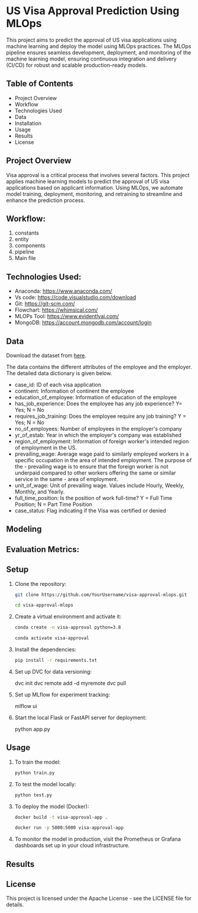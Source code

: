 # US Visa Approval Prediction Using MLOps

This project aims to predict the approval of US visa applications using machine learning and deploy the model using MLOps practices. The MLOps pipeline ensures seamless development, deployment, and monitoring of the machine learning model, ensuring continuous integration and delivery (CI/CD) for robust and scalable production-ready models.

## Table of Contents

- Project Overview
- Workflow
- Technologies Used
- Data
- Installation
- Usage
- Results
- License

## Project Overview

Visa approval is a critical process that involves several factors. This project applies machine learning models to predict the approval of US visa applications based on applicant information. Using MLOps, we automate model training, deployment, monitoring, and retraining to streamline and enhance the prediction process.

## Workflow:

1. constants
2. entity
3. components
4. pipeline
5. Main file

## Technologies Used:

- Anaconda: https://www.anaconda.com/
- Vs code: https://code.visualstudio.com/download
- Git: https://git-scm.com/
- Flowchart: https://whimsical.com/
- MLOPs Tool: https://www.evidentlyai.com/
- MongoDB: https://account.mongodb.com/account/login

## Data
Download the dataset from [here](https://www.kaggle.com/datasets/moro23/easyvisa-dataset).

The data contains the different attributes of the employee and the employer. The detailed data dictionary is given below.

- case_id: ID of each visa application
- continent: Information of continent the employee
- education_of_employee: Information of education of the employee
- has_job_experience: Does the employee has any job experience? Y= Yes; N = No
- requires_job_training: Does the employee require any job training? Y = Yes; N = No
- no_of_employees: Number of employees in the employer's company
- yr_of_estab: Year in which the employer's company was established
- region_of_employment: Information of foreign worker's intended region of employment in the US.
- prevailing_wage: Average wage paid to similarly employed workers in a specific occupation in the area of intended employment. The purpose of the - prevailing wage is to ensure that the foreign worker is not underpaid compared to other workers offering the same or similar service in the same - area of employment.
- unit_of_wage: Unit of prevailing wage. Values include Hourly, Weekly, Monthly, and Yearly.
- full_time_position: Is the position of work full-time? Y = Full Time Position; N = Part Time Position
- case_status: Flag indicating if the Visa was certified or denied

## Modeling


## Evaluation Metrics:



## Setup
1. Clone the repository:

    ```bash
    git clone https://github.com/YourUsername/visa-approval-mlops.git
    ```
    ```bash
    cd visa-approval-mlops
    ```

2. Create a virtual environment and activate it:

    ``` bash
    conda create -n visa-approval python=3.8
    ```
    ```bash
    conda activate visa-approval
    ```

3. Install the dependencies:

    ```bash
    pip install -r requirements.txt
    ```

4. Set up DVC for data versioning:

    dvc init
    dvc remote add -d myremote <remote-url>
    dvc pull

5. Set up MLflow for experiment tracking:

    mlflow ui

6. Start the local Flask or FastAPI server for deployment:

    python app.py

## Usage
1. To train the model:

    ```bash
    python train.py
    ```

2. To test the model locally:

    ```bash
    python test.py
    ```

3. To deploy the model (Docker):

    ```bash
    docker build -t visa-approval-app .
    ```
    ```bash
    docker run -p 5000:5000 visa-approval-app
    ```

4. To monitor the model in production, visit the Prometheus or Grafana dashboards set up in your cloud infrastructure.

## Results



## License
This project is licensed under the Apache License - see the LICENSE file for details.

